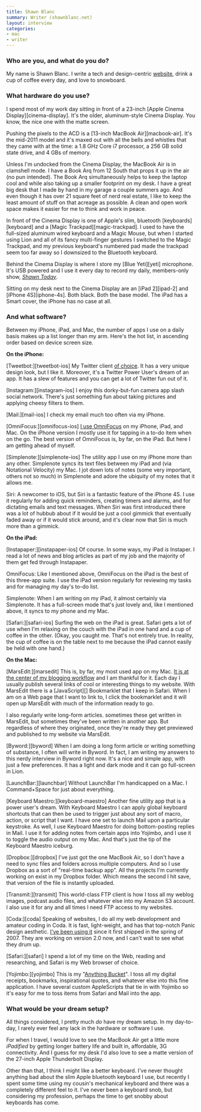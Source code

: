```yaml
---
title: Shawn Blanc
summary: Writer (shawnblanc.net)
layout: interview
categories:
- mac
- writer
---
```


### Who are you, and what do you do?

My name is Shawn Blanc. I write a tech and design-centric [website](http://shawnblanc.net/ "Shawn's website."), drink a cup of coffee every day, and love to snowboard.

### What hardware do you use?

I spend most of my work day sitting in front of a 23-inch [Apple Cinema Display][cinema-display]. It's the older, aluminum-style Cinema Display. You know, the nice one with the matte screen. 

Pushing the pixels to the ACD is a [13-inch MacBook Air][macbook-air]. It's the mid-2011 model and it's maxed out with all the bells and whistles that they came with at the time: a 1.8 GHz Core i7 processor, a 256 GB solid state drive, and 4 GBs of memory.

Unless I'm undocked from the Cinema Display, the MacBook Air is in clamshell mode. I have a Book Arq from 12 South that props it up in the air (no pun intended). The Book Arq simultaneously helps to keep the laptop cool and while also taking up a smaller footprint on my desk. I have a great big desk that I made by hand in my garage a couple summers ago. And even though it has over 21 square feet of nerd real estate, I like to keep the least amount of stuff on that acreage as possible. A clean and open work space makes it easier for me to think and work in peace.

In front of the Cinema Display is one of Apple's slim, bluetooth [keyboards][keyboard] and a [Magic Trackpad][magic-trackpad]. I used to have the full-sized aluminum wired keyboard and a Magic Mouse, but when I started using Lion and all of its fancy multi-finger gestures I switched to the Magic Trackpad, and my previous keyboard's numbered pad made the trackpad seem too far away so I downsized to the Bluetooth keyboard.

Behind the Cinema Display is where I store my [Blue Yeti][yeti] microphone. It's USB powered and I use it every day to record my daily, members-only show, [*Shawn Today*](http://shawnblanc.net/shawn-today/ "Shawn's personal show.").

Sitting on my desk next to the Cinema Display are an [iPad 2][ipad-2] and [iPhone 4S][iphone-4s]. Both black. Both the base model. The iPad has a Smart cover, the iPhone has no case at all.

### And what software?

Between my iPhone, iPad, and Mac, the number of apps I use on a daily basis makes up a list longer than my arm. Here's the hot list, in ascending order based on device screen size.

**On the iPhone:**

[Tweetbot:][tweetbot-ios] My Twitter client [of choice](http://shawnblanc.net/2011/04/tweetbot-review/ "Shawn's review of Tweetbot"). It has a very unique design look, but I like it. Moreover, it's a Twitter Power User's dream of an app. It has a slew of features and you can get a lot of Twitter fun out of it.

[Instagram:][instagram-ios] I enjoy this dorky-but-fun camera app slash social network. There's just something fun about taking pictures and applying cheesy filters to them.

[Mail:][mail-ios] I check my email much too often via my iPhone. 

[OmniFocus:][omnifocus-ios] [I use OmniFocus](http://shawnblanc.net/2010/10/omnifocus/ "Shawn's post about using Omnifocus.") on my iPhone, iPad, and Mac. On the iPhone version I mostly use it for tapping in a to-do item when on the go. The best version of OmniFocus is, by far, on the iPad. But here I am getting ahead of myself.

[Simplenote:][simplenote-ios] The utility app I use on my iPhone more than any other. Simplenote syncs its text files between my iPad and (via Notational Velocity) my Mac. I jot down lots of notes (some very important, others not so much) in Simplenote and adore the ubiquity of my notes that it allows me.

Siri: A newcomer to iOS, but Siri is a fantastic feature of the iPhone 4S. I use it regularly for adding quick reminders, creating timers and alarms, and for dictating emails and text messages. When Siri was first introduced there was a lot of hubbub about if it would be just a cool gimmick that eventually faded away or if it would stick around, and it's clear now that Siri is much more than a gimmick.

**On the iPad:**

[Instapaper:][instapaper-ios] Of course. In some ways, my iPad *is* Instaper. I read a lot of news and blog articles as part of my job and the majority of them get fed through Instapaper.

OmniFocus: Like I mentioned above, OmniFocus on the iPad is the best of this three-app suite. I use the iPad version regularly for reviewing my tasks and for managing my day's to-do list. 

Simplenote: When I am writing on my iPad, it almost certainly via Simplenote. It has a full-screen mode that's just lovely and, like I mentioned above, it syncs to my phone and my Mac.

[Safari:][safari-ios] Surfing the web on the iPad is great. Safari gets a lot of use when I'm relaxing on the couch with the iPad in one hand and a cup of coffee in the other. (Okay, you caught me. That's not entirely true. In reality, the cup of coffee is on the table next to me because the iPad cannot easily be held with one hand.)

**On the Mac:**

[MarsEdit:][marsedit] This is, by far, my most used app on my Mac. [It is at the center of my blogging workflow](http://shawnblanc.net/2008/01/marsedit-review/ "Shawn's review of MarsEdit.") and I am thankful for it. Each day I usually publish several links of cool or interesting things to my website. With MarsEdit there is a [JavaScript][] Bookmarklet that I keep in Safari. When I am on a Web page that I want to link to, I click the bookmarklet and it will open up MarsEdit with much of the information ready to go. 

I also regularly write long-form articles. sometimes these get written in MarsEdit, but sometimes they've been written in another app. But regardless of where they originated, once they're ready they get previewed and published to my website via MarsEdit.

[Byword:][byword] When I am doing a long form article or writing something of substance, I often will write in Byword. In fact, I am writing my answers to this nerdy interview in Byword right now. It's a nice and simple app, with just a few preferences. It has a light and dark mode and it can go full-screen in Lion.

[LaunchBar:][launchbar] Without LaunchBar I'm handicapped on a Mac. I Command+Space for just about everything.

[Keyboard Maestro:][keyboard-maestro] Another fine utility app that is a power user's dream. With Keyboard Maestro I can apply global keyboard shortcuts that can then be used to trigger just about any sort of macro, action, or script that I want. I have one set to launch Mail upon a particular keystroke. As well, I use Keyboard Maestro for doing bottom-posting replies in Mail. I use it for adding notes from certain apps into Yojimbo, and I use it to toggle the audio output on my Mac. And that's just the tip of the Keyboard Maestro iceburg.

[Dropbox:][dropbox] I've just got the one MacBook Air, so I don't have a need to sync files and folders across multiple computers. And so I use Dropbox as a sort of "real-time backup app". All the projects I'm currently working on exist in my Dropbox folder. Which means the second I hit save, that version of the file is instantly uploaded. 

[Transmit:][transmit] This world-class FTP client is how I toss all my weblog images, podcast audio files, and whatever else into my Amazon S3 account. I also use it for any and all times I need FTP access to my websites.

[Coda:][coda] Speaking of websites, I do all my web development and amateur coding in Coda. It is fast, light-weight, and has that top-notch Panic design aesthetic. [I've been using it](http://shawnblanc.net/2008/01/coda-the-one-window-wonder/ "Shawn's review of Coda.") since it first shipped in the spring of 2007. They are working on version 2.0 now, and I can't wait to see what they drum up.

[Safari:][safari] I spend a lot of my time on the Web, reading and researching, and Safari is my Web browser of choice.

[Yojimbo:][yojimbo] This is my "[Anything Bucket](http://shawnblanc.net/2009/09/yojimbo-and-anything-buckets/ "Shawn's post on using Yojimbo as his 'Anything Bucket'.")". I toss all my digital receipts, bookmarks, inspirational quotes, and whatever else into this fine application. I have several custom AppleScripts that tie in with Yojimbo so it's easy for me to toss items from Safari and Mail into the app.

### What would be your dream setup?

All things considered, I pretty much *do* have my dream setup. In my day-to-day, I rarely ever feel any lack in the hardware or software I use. 

For when I travel, I would love to see the MacBook Air get a little more *iPadified* by getting longer battery life and built in, affordable, 3G connectivity. And I guess for my desk I'd also love to see a matte version of the 27-inch Apple Thunderbolt Display.

Other than that, I think I might like a better keyboard. I've never thought anything bad about the slim Apple bluetooth keyboard I use, but recently I spent some time using my cousin's mechanical keyboard and there was a completely different feel to it. I've never been a keyboard snob, but considering my profession, perhaps the time to get snobby about keyboards has come.